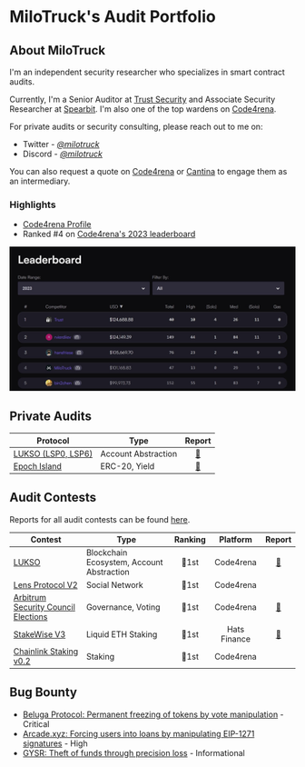 # MiloTruck's Audit Portfolio

## About MiloTruck

I'm an independent security researcher who specializes in smart contract audits. 

Currently, I'm a Senior Auditor at [Trust Security](https://www.trust-security.xyz/) and Associate Security Researcher at [Spearbit](https://spearbit.com/). I'm also one of the top wardens on [Code4rena](https://code4rena.com/).

For private audits or security consulting, please reach out to me on:
- Twitter - [*@milotruck*](https://twitter.com/milotruck) 
- Discord - [*@milotruck*](https://discord.com/users/302259685560680460)

You can also request a quote on [Code4rena](https://code4rena.com/@milotruck) or [Cantina](https://cantina.xyz/u/milotruck) to engage them as an intermediary.

### Highlights

- [Code4rena Profile](https://code4rena.com/@MiloTruck)
- Ranked #4 on [Code4rena's 2023 leaderboard](https://code4rena.com/leaderboard)

<img src="images/leaderboard.jpg" width="900">

## Private Audits

| Protocol | Type | Report |
| - | - | :-: |
| [LUKSO (LSP0, LSP6)](https://lukso.network/)  | Account Abstraction | [📄](/pdf/LUKSO%20Audit%20Report%202.pdf) |
| [Epoch Island](https://epochisland.io/) | ERC-20, Yield | [📄](/pdf/Epoch%20Island%20Audit%20Report.pdf) |

## Audit Contests

Reports for all audit contests can be found [here](/audit-contests.md).

| Contest | Type | Ranking | Platform | Report |
| - | - | :-: | :-: | :-: |
| [LUKSO](https://code4rena.com/contests/2023-06-lukso) | Blockchain Ecosystem, Account Abstraction | 🥇1st | Code4rena | [📄](/pdf/LUKSO%20Audit%20Report.pdf) |
| [Lens Protocol V2](https://code4rena.com/contests/2023-07-lens-protocol-v2) | Social Network | 🥇1st | Code4rena | |
| [Arbitrum Security Council Elections](https://code4rena.com/contests/2023-08-arbitrum-security-council-election-system) | Governance, Voting | 🥇1st | Code4rena | [📄](/pdf/Arbitrum%20Security%20Council%20Elections%20Audit%20Report.pdf) |
| [StakeWise V3](https://app.hats.finance/audit-competitions/stakewise-0xd91cd6ed6c9a112fdc112b1a3c66e47697f522cd/leaderboard) | Liquid ETH Staking | 🥇1st | Hats Finance |[📄](/pdf/StakeWise%20V3%20Audit%20Report.pdf) |
| [Chainlink Staking v0.2](https://code4rena.com/contests/2023-08-chainlink-staking-v02) | Staking | 🥇1st | Code4rena |  |

## Bug Bounty

- [Beluga Protocol: Permanent freezing of tokens by vote manipulation](/immunefi/beluga-C-01.md) - Critical
- [Arcade.xyz: Forcing users into loans by manipulating EIP-1271 signatures](/immunefi/arcadexyz-H-01.md) - High
- [GYSR: Theft of funds through precision loss](/immunefi/gysr-I-01.md) - Informational